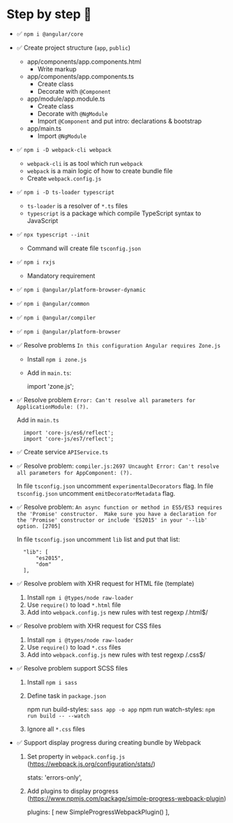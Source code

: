 # Step by step 👣

* ✅ `npm i @angular/core`
* ✅ Create project structure (`app`, `public`)
    + app/components/app.components.html
        - Write markup
    + app/components/app.components.ts
        - Create class
        - Decorate with `@Component`
    + app/module/app.module.ts
        - Create class
        - Decorate with `@NgModule`
        - Import `@Component` and put intro: declarations & bootstrap
    + app/main.ts
        - Import `@NgModule`
* ✅ `npm i -D webpack-cli webpack`
    + `webpack-cli` is as tool which run `webpack`
    + `webpack` is a main logic of how to create bundle file
    + Create `webpack.config.js`
* ✅ `npm i -D ts-loader typescript`
    + `ts-loader` is a resolver of `*.ts` files
    + `typescript` is a package which compile TypeScript syntax to JavaScript
* ✅ `npx typescript --init`
    + Command will create file `tsconfig.json`
* ✅ `npm i rxjs`
    + Mandatory requirement
* ✅ `npm i @angular/platform-browser-dynamic`
* ✅ `npm i @angular/common`
* ✅ `npm i @angular/compiler`
* ✅ `npm i @angular/platform-browser`
* ✅ Resolve problems `In this configuration Angular requires Zone.js`
    + Install `npm i zone.js`
    + Add in `main.ts`:

        import 'zone.js';

* ✅ Resolve problem `Error: Can't resolve all parameters for ApplicationModule: (?).`

    Add in `main.ts`

        import 'core-js/es6/reflect';
        import 'core-js/es7/reflect';

* ✅ Create service `APIService.ts`
* ✅ Resolve problem: `compiler.js:2697 Uncaught Error: Can't resolve all parameters for AppComponent: (?).`

    In file `tsconfig.json` uncomment `experimentalDecorators` flag.
    In file `tsconfig.json` uncomment `emitDecoratorMetadata` flag.

* ✅ Resolve problem: `An async function or method in ES5/ES3 requires the 'Promise' constructor.  Make sure you have a declaration for the 'Promise' constructor or include 'ES2015' in your '--lib' option. [2705]`

    In file `tsconfig.json` uncomment `lib` list and put that list:

        "lib": [
            "es2015",
            "dom"
        ],

* ✅ Resolve problem with XHR request for HTML file (template)

    1. Install `npm i @types/node raw-loader`
    2. Use `require()` to load `*.html` file
    3. Add into `webpack.config.js` new rules with test regexp /\.html$/

* ✅ Resolve problem with XHR request for CSS files

    1. Install `npm i @types/node raw-loader`
    2. Use `require()` to load `*.css` files
    3. Add into `webpack.config.js` new rules with test regexp /\.css$/

* ✅ Resolve problem support SCSS files

    1. Install `npm i sass`
    2. Define task in `package.json`

        npm run build-styles: `sass app -o app`
        npm run watch-styles: `npm run build -- --watch`

    3. Ignore all `*.css` files

* ✅ Support display progress during creating bundle by Webpack

    1. Set property in `webpack.config.js` (https://webpack.js.org/configuration/stats/)

        stats: 'errors-only',

    2. Add plugins to display progress (https://www.npmjs.com/package/simple-progress-webpack-plugin)

        plugins: [
            new SimpleProgressWebpackPlugin()
        ],
